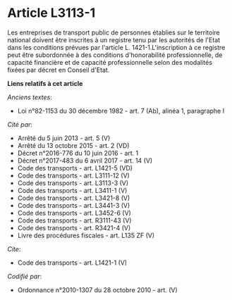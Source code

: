 # Article L3113-1

Les entreprises de transport public de personnes établies sur le territoire national doivent être inscrites à un registre
tenu par les autorités de l'Etat dans les conditions prévues par l'article L. 1421-1.L'inscription à ce registre peut être
subordonnée à des conditions d'honorabilité professionnelle, de capacité financière et de capacité professionnelle selon des
modalités fixées par décret en Conseil d'Etat.

**Liens relatifs à cet article**

_Anciens textes_:

  - Loi n°82-1153 du 30 décembre 1982 - art. 7 (Ab), alinéa 1, paragraphe I

_Cité par_:

  - Arrêté du 5 juin 2013 - art. 5 (V)
  - Arrêté du 13 octobre 2015 - art. 2 (VD)
  - Décret n°2016-776 du 10 juin 2016 - art. 1
  - Décret n°2017-483 du 6 avril 2017 - art. 14 (V)
  - Code des transports - art. L1421-5 (VD)
  - Code des transports - art. L3111-12 (V)
  - Code des transports - art. L3113-3 (V)
  - Code des transports - art. L3411-1 (V)
  - Code des transports - art. L3421-8 (V)
  - Code des transports - art. L3441-3 (V)
  - Code des transports - art. L3452-6 (V)
  - Code des transports - art. R3111-43 (V)
  - Code des transports - art. R3421-4 (V)
  - Livre des procédures fiscales - art. L135 ZF (V)

_Cite_:

  - Code des transports - art. L1421-1 (V)

_Codifié par_:

  - Ordonnance n°2010-1307 du 28 octobre 2010 - art. (V)
